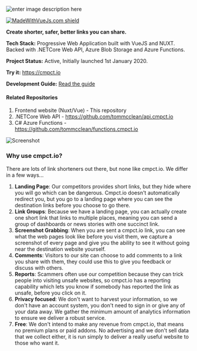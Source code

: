 

  
  

![enter image description here](https://cmpct.azureedge.net/logo--light.png)

[![MadeWithVueJs.com shield](https://madewithvuejs.com/storage/repo-shields/2167-shield.svg)](https://madewithvuejs.com/p/cmpct-io/shield-link)

**Create shorter, safer, better links you can share.**

**Tech Stack:** Progressive Web Application built with VueJS and NUXT. Backed with .NETCore Web API, Azure Blob Storage and Azure Functions.

**Project Status:** Active, Initially launched 1st January 2020.

**Try it:** https://cmpct.io

**Development Guide:** [Read the guide](https://github.com/tommcclean/cmpct.io/blob/documentation/local.md)

#### Related Repositories
1. Frontend website (Nuxt/Vue) - This repository
2. .NETCore Web API - https://github.com/tommcclean/api.cmpct.io
3. C# Azure Functions - https://github.com/tommcclean/functions.cmpct.io

![Screenshot](https://cmpct.azureedge.net/marketing/home-dark-en.png)  

### Why use cmpct.io?
There are lots of link shorteners out there, but none like cmpct.io. We differ in a few ways...

1.  **Landing Page**: Our competitors provides short links, but they hide where you will go which can be dangerous. Cmpct.io doesn't automatically redirect you, but you go to a landing page where you can see the destination links before you choose to go there.
2. **Link Groups**: Because we have a landing page, you can actually create one short link that links to multiple places, meaning you can send a group of dashboards or news stories with one succinct link.
3. **Screenshot Grabbing**: When you are sent a cmpct.io link, you can see what the web pages look like before you visit them, we capture a screenshot of every page and give you the ability to see it without going near the destination website yourself.
4.  **Comments**: Visitors to our site can choose to add comments to a link you share with them, they could use this to give you feedback or discuss with others.
5.  **Reports**: Scammers often use our competition because they can trick people into visiting unsafe websites, so cmpct.io has a reporting capability which lets you know if somebody has reported the link as unsafe, before you click on it.
6.  **Privacy focused**: We don't want to harvest your information, so we don't have an account system, you don't need to sign in or give any of your data away. We gather the minimum amount of analytics information to ensure we deliver a robust service.
7.  **Free**: We don't intend to make any revenue from cmpct.io, that means no premium plans or paid addons. No advertising and we don't sell data that we collect either, it is run simply to deliver a really useful website to those who want it.
